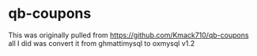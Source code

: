 # qb-coupons
This was originally pulled from https://github.com/Kmack710/qb-coupons all I did was convert it from ghmattimysql to oxmysql v1.2
